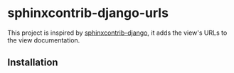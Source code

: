 # sphinxcontrib-django-urls

This project is inspired by [sphinxcontrib-django](https://github.com/edoburu/sphinxcontrib-django), it adds the view's URLs to the view documentation.

## Installation